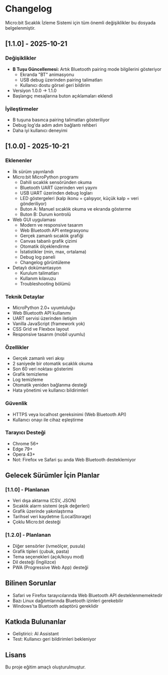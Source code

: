 # Changelog

Micro:bit Sıcaklık İzleme Sistemi için tüm önemli değişiklikler bu dosyada belgelenmiştir.

## [1.1.0] - 2025-10-21

### Değişiklikler
- **B Tuşu Güncellemesi:** Artık Bluetooth pairing mode bilgilerini gösteriyor
  - Ekranda "BT" animasyonu
  - USB debug üzerinden pairing talimatları
  - Kullanıcı dostu görsel geri bildirim
- Versiyon 1.0.0 → 1.1.0
- Başlangıç mesajlarına buton açıklamaları eklendi

### İyileştirmeler
- B tuşuna basınca pairing talimatları gösteriliyor
- Debug log'da adım adım bağlantı rehberi
- Daha iyi kullanıcı deneyimi

## [1.0.0] - 2025-10-21

### Eklenenler
- İlk sürüm yayınlandı
- Micro:bit MicroPython programı
  - Dahili sıcaklık sensöründen okuma
  - Bluetooth UART üzerinden veri yayını
  - USB UART üzerinden debug logları
  - LED göstergeleri (kalp ikonu = çalışıyor, küçük kalp = veri gönderiliyor)
  - Buton A: Manuel sıcaklık okuma ve ekranda gösterme
  - Buton B: Durum kontrolü
- Web GUI uygulaması
  - Modern ve responsive tasarım
  - Web Bluetooth API entegrasyonu
  - Gerçek zamanlı sıcaklık grafiği
  - Canvas tabanlı grafik çizimi
  - Otomatik ölçeklendirme
  - İstatistikler (min, max, ortalama)
  - Debug log paneli
  - Changelog görüntüleme
- Detaylı dokümantasyon
  - Kurulum talimatları
  - Kullanım kılavuzu
  - Troubleshooting bölümü

### Teknik Detaylar
- MicroPython 2.0+ uyumluluğu
- Web Bluetooth API kullanımı
- UART servisi üzerinden iletişim
- Vanilla JavaScript (framework yok)
- CSS Grid ve Flexbox layout
- Responsive tasarım (mobil uyumlu)

### Özellikler
- Gerçek zamanlı veri akışı
- 2 saniyede bir otomatik sıcaklık okuma
- Son 60 veri noktası gösterimi
- Grafik temizleme
- Log temizleme
- Otomatik yeniden bağlanma desteği
- Hata yönetimi ve kullanıcı bildirimleri

### Güvenlik
- HTTPS veya localhost gereksinimi (Web Bluetooth API)
- Kullanıcı onayı ile cihaz eşleştirme

### Tarayıcı Desteği
- Chrome 56+
- Edge 79+
- Opera 43+
- Not: Firefox ve Safari şu anda Web Bluetooth desteklemiyor

## Gelecek Sürümler İçin Planlar

### [1.1.0] - Planlanan
- Veri dışa aktarma (CSV, JSON)
- Sıcaklık alarm sistemi (eşik değerleri)
- Grafik üzerinde yakınlaştırma
- Tarihsel veri kaydetme (LocalStorage)
- Çoklu Micro:bit desteği

### [1.2.0] - Planlanan
- Diğer sensörler (ivmeölçer, pusula)
- Grafik tipleri (çubuk, pasta)
- Tema seçenekleri (açık/koyu mod)
- Dil desteği (İngilizce)
- PWA (Progressive Web App) desteği

## Bilinen Sorunlar

- Safari ve Firefox tarayıcılarında Web Bluetooth API desteklenmemektedir
- Bazı Linux dağıtımlarında Bluetooth izinleri gerekebilir
- Windows'ta Bluetooth adaptörü gereklidir

## Katkıda Bulunanlar

- Geliştirici: AI Assistant
- Test: Kullanıcı geri bildirimleri bekleniyor

## Lisans

Bu proje eğitim amaçlı oluşturulmuştur.

